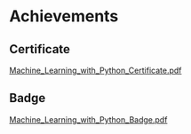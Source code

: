 

# Achievements
## Certificate
[Machine_Learning_with_Python_Certificate.pdf](https://prod-files-secure.s3.us-west-2.amazonaws.com/03e82b26-cccb-4906-bb56-adabcbdc0655/0f35a87e-0c16-48ac-af62-4e4cc34c6a19/Machine_Learning_with_Python_Certificate.pdf?X-Amz-Algorithm=AWS4-HMAC-SHA256&X-Amz-Content-Sha256=UNSIGNED-PAYLOAD&X-Amz-Credential=ASIAZI2LB466ZAOS22WX%2F20250201%2Fus-west-2%2Fs3%2Faws4_request&X-Amz-Date=20250201T031859Z&X-Amz-Expires=3600&X-Amz-Security-Token=IQoJb3JpZ2luX2VjEML%2F%2F%2F%2F%2F%2F%2F%2F%2F%2FwEaCXVzLXdlc3QtMiJHMEUCIQDslwUmT%2BxLYlVxiAvH2k8nAYSoof9riyLD6cICfylwGgIgEIl9Egs5bDUlbMkoqG7HQHykwb5MBtJNXW0KyGJ8R24qiAQIyv%2F%2F%2F%2F%2F%2F%2F%2F%2F%2FARAAGgw2Mzc0MjMxODM4MDUiDEyhEGHbvEQ9i%2FeMgSrcAx6a5hAeFs%2BKcmgi2MYacrvq1zHlmysaSAars6h9zzyPm2f73rfAtYqQKucLjFkK5fZ%2FPVi%2BOditksUWHTMOW52hLAI1Wh0NW8OHqDaZJO23Lubv90JnVPtQW6vfZH67npWza60azRTDgbF9QiCDo6DS7LziqBUX6oA811rvdAz0f3%2FB%2BtR5MGYNjxCwwAu6jB87XnzDJq1trndOChtG7gvPC7icKrOkXY2XdKWbrufRSpExjOOnM1erbGsk74az%2FVA5eIZj0LQh8FzYHZizczp5cT6c2ziaKq1QQAo4piqxmadegKKKyIpEedpN7zwEYGyPf14jFjxcBZNiRvLxPfJNI1mNZB1orN22l1JwzRiyZzSwv0GJe9Vm7gzs4z5P5GKA0DPaIxORNf9F1a5wWL29GWrx3s%2BL1%2BuuR6dXZ0bYzf4u9CuINoDuudeHdyypjUM08YhpRLd6YyJppfS2C%2FO3hv8qLw%2FMt3nCI4XFgOHfzFc4pTtuIZjsr%2BO74mMdFvFQC0Caf6Oy8B24fWeYeHjSBAdofpSBkvCOnvpqlvik0JC0Rx61DYOq3ziYVM1hmT1Jq%2B1ioyUZDU0tIEwO2OVzxi9HwYytLiz%2FrJ7x6Suei4fCPG0N8NE7PpJeMO%2Fs9bwGOqUBZnwWfXLMPcBYaPWWZReEwc9bqSdZmLPm74GnWyIN7UO45XP6oZTO%2BVeTR6YpP3%2BrMmIli6k8F9iXjTqd2gy6Rxn3Yx%2FRRh1O8jTUSMl49T7e5GevzpYuWNkhaYdC4nYGci4wwINprWv3pcKuhwzd2u3JDfgCxZEXn9HVNOLCgsfJMu9Z6N670xDenLT%2BIg8x87o8%2BTpFMFokRrR%2BZeOfHG0zOLSU&X-Amz-Signature=2d2a69cab1aaa8ab9b6c443698cb225880d57952d360e07565e13f64d642fb03&X-Amz-SignedHeaders=host&x-id=GetObject)
## Badge
[Machine_Learning_with_Python_Badge.pdf](https://prod-files-secure.s3.us-west-2.amazonaws.com/03e82b26-cccb-4906-bb56-adabcbdc0655/ff622a22-73d6-44e3-9c7b-e89a8e61b7aa/Machine_Learning_with_Python_Badge.pdf?X-Amz-Algorithm=AWS4-HMAC-SHA256&X-Amz-Content-Sha256=UNSIGNED-PAYLOAD&X-Amz-Credential=ASIAZI2LB466ZAOS22WX%2F20250201%2Fus-west-2%2Fs3%2Faws4_request&X-Amz-Date=20250201T031859Z&X-Amz-Expires=3600&X-Amz-Security-Token=IQoJb3JpZ2luX2VjEML%2F%2F%2F%2F%2F%2F%2F%2F%2F%2FwEaCXVzLXdlc3QtMiJHMEUCIQDslwUmT%2BxLYlVxiAvH2k8nAYSoof9riyLD6cICfylwGgIgEIl9Egs5bDUlbMkoqG7HQHykwb5MBtJNXW0KyGJ8R24qiAQIyv%2F%2F%2F%2F%2F%2F%2F%2F%2F%2FARAAGgw2Mzc0MjMxODM4MDUiDEyhEGHbvEQ9i%2FeMgSrcAx6a5hAeFs%2BKcmgi2MYacrvq1zHlmysaSAars6h9zzyPm2f73rfAtYqQKucLjFkK5fZ%2FPVi%2BOditksUWHTMOW52hLAI1Wh0NW8OHqDaZJO23Lubv90JnVPtQW6vfZH67npWza60azRTDgbF9QiCDo6DS7LziqBUX6oA811rvdAz0f3%2FB%2BtR5MGYNjxCwwAu6jB87XnzDJq1trndOChtG7gvPC7icKrOkXY2XdKWbrufRSpExjOOnM1erbGsk74az%2FVA5eIZj0LQh8FzYHZizczp5cT6c2ziaKq1QQAo4piqxmadegKKKyIpEedpN7zwEYGyPf14jFjxcBZNiRvLxPfJNI1mNZB1orN22l1JwzRiyZzSwv0GJe9Vm7gzs4z5P5GKA0DPaIxORNf9F1a5wWL29GWrx3s%2BL1%2BuuR6dXZ0bYzf4u9CuINoDuudeHdyypjUM08YhpRLd6YyJppfS2C%2FO3hv8qLw%2FMt3nCI4XFgOHfzFc4pTtuIZjsr%2BO74mMdFvFQC0Caf6Oy8B24fWeYeHjSBAdofpSBkvCOnvpqlvik0JC0Rx61DYOq3ziYVM1hmT1Jq%2B1ioyUZDU0tIEwO2OVzxi9HwYytLiz%2FrJ7x6Suei4fCPG0N8NE7PpJeMO%2Fs9bwGOqUBZnwWfXLMPcBYaPWWZReEwc9bqSdZmLPm74GnWyIN7UO45XP6oZTO%2BVeTR6YpP3%2BrMmIli6k8F9iXjTqd2gy6Rxn3Yx%2FRRh1O8jTUSMl49T7e5GevzpYuWNkhaYdC4nYGci4wwINprWv3pcKuhwzd2u3JDfgCxZEXn9HVNOLCgsfJMu9Z6N670xDenLT%2BIg8x87o8%2BTpFMFokRrR%2BZeOfHG0zOLSU&X-Amz-Signature=6ba678660fe804d9445afbf0b5e20f11e88c8117700cd07bb901aff79f7864f2&X-Amz-SignedHeaders=host&x-id=GetObject)